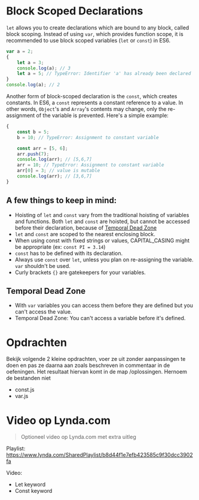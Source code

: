 # Block Scoped Declarations

`let` allows you to create declarations which are bound to any block, called block scoping. Instead of using `var`, which provides function scope, it is recommended to use block scoped variables (`let` or `const`) in ES6.

```javascript
var a = 2;
{
    let a = 3;
    console.log(a); // 3
    let a = 5; // TypeError: Identifier 'a' has already been declared
}
console.log(a); // 2
```

Another form of block-scoped declaration is the `const`, which creates constants. In ES6, a `const` represents a constant reference to a value. In other words, `Object`'s and `Array`'s contents may change, only the re-assignment of the variable is prevented. Here's a simple example:

```javascript
{
    const b = 5;
    b = 10; // TypeError: Assignment to constant variable

    const arr = [5, 6];
    arr.push(7);
    console.log(arr); // [5,6,7]
    arr = 10; // TypeError: Assignment to constant variable
    arr[0] = 3; // value is mutable
    console.log(arr); // [3,6,7]
}
```

## A few things to keep in mind:
* Hoisting of `let` and `const` vary from the traditional hoisting of variables and functions. Both `let` and `const` are hoisted, but cannot be accessed before their declaration, because of [Temporal Dead Zone]((##-Temporal-Dead-Zone))
* `let` and `const` are scoped to the nearest enclosing block.
* When using const with fixed strings or values, CAPITAL_CASING might be appropriate (ex: `const PI = 3.14`)
* `const` has to be defined with its declaration.
* Always use `const` over `let`, unless you plan on re-assigning the variable. `var` shouldn't be used.
* Curly brackets `{}` are gatekeepers for your variables.

## Temporal Dead Zone
* With `var` variables you can access them before they are defined but you can't access the value.
* Temporal Dead Zone: You can't access a variable before it's defined.

# Opdrachten
Bekijk volgende 2 kleine opdrachten, voer ze uit zonder aanpassingen te doen en pas ze daarna aan zoals beschreven in commentaar in de oefeningen.
Het resultaat hiervan komt in de map /oplossingen. Hernoem de bestanden niet
* const.js
* var.js

# Video op Lynda.com
> Optioneel video op Lynda.com met extra uitleg

Playlist: https://www.lynda.com/SharedPlaylist/b8d44f1e7efb423585c9f30dcc3902fa

Video:
* Let keyword
* Const keyword
